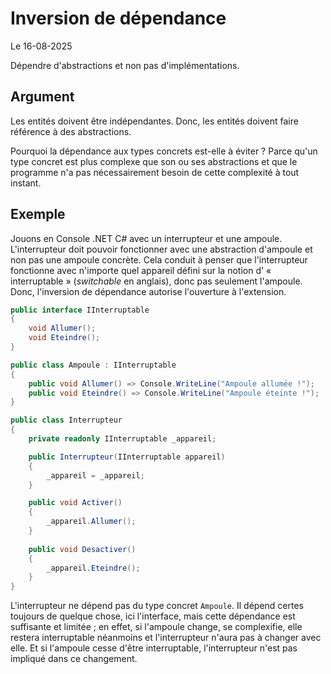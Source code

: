 # Inversion de dépendance

Le 16-08-2025

Dépendre d'abstractions et non pas d'implémentations.

## Argument

Les entités doivent être indépendantes. Donc, les entités doivent faire référence à des abstractions.

Pourquoi la dépendance aux types concrets est-elle à éviter ? Parce qu'un type concret est plus complexe que son ou ses abstractions et que le programme n'a pas nécessairement besoin de cette complexité à tout instant.

## Exemple

Jouons en Console .NET C# avec un interrupteur et une ampoule. L'interrupteur doit pouvoir fonctionner avec une abstraction d'ampoule et non pas une ampoule concrète. Cela conduit à penser que l'interrupteur fonctionne avec n'importe quel appareil défini sur la notion d' « interruptable » (*switchable* en anglais), donc pas seulement l'ampoule. Donc, l'inversion de dépendance autorise l'ouverture à l'extension.

```C#
public interface IInterruptable
{
    void Allumer();
    void Eteindre();
}
```
```C#
public class Ampoule : IInterruptable
{
    public void Allumer() => Console.WriteLine("Ampoule allumée !");
    public void Eteindre() => Console.WriteLine("Ampoule éteinte !");
}
```
```C#
public class Interrupteur
{
    private readonly IInterruptable _appareil;

    public Interrupteur(IInterruptable appareil)
    {
        _appareil = _appareil;
    }

    public void Activer()
    {
        _appareil.Allumer();
    }
    
	public void Desactiver()
    {
        _appareil.Eteindre();
    }
}
```

L'interrupteur ne dépend pas du type concret `Ampoule`. Il dépend certes toujours de quelque chose, ici l'interface, mais cette dépendance est suffisante et limitée ; en effet, si l'ampoule change, se complexifie, elle restera interruptable néanmoins et l'interrupteur n'aura pas à changer avec elle. Et si l'ampoule cesse d'être interruptable, l'interrupteur n'est pas impliqué dans ce changement.
